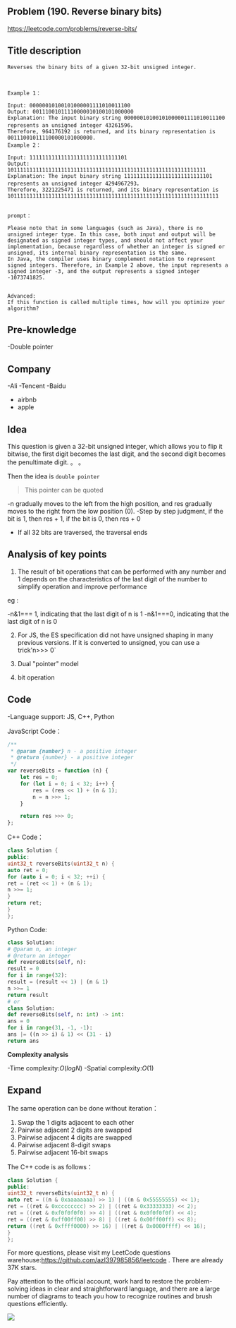 ## Problem (190. Reverse binary bits)

https://leetcode.com/problems/reverse-bits/

## Title description

```
Reverses the binary bits of a given 32-bit unsigned integer.



Example 1：

Input: 00000010100101000001111010011100
Output: 00111001011110000010100101000000
Explanation: The input binary string 00000010100101000001111010011100 represents an unsigned integer 43261596，
Therefore, 964176192 is returned, and its binary representation is 001110010111100000101000000.
Example 2：

Input: 1111111111111111111111111111101
Output: 101111111111111111111111111111111111111111111111111111111111111
Explanation: The input binary string 1111111111111111111111111101 represents an unsigned integer 4294967293，
Therefore, 3221225471 is returned, and its binary representation is 1011111111111111111111111111111111111111111111111111111111111111111


prompt：

Please note that in some languages (such as Java), there is no unsigned integer type. In this case, both input and output will be designated as signed integer types, and should not affect your implementation, because regardless of whether an integer is signed or unsigned, its internal binary representation is the same.
In Java, the compiler uses binary complement notation to represent signed integers. Therefore, in Example 2 above, the input represents a signed integer -3, and the output represents a signed integer -1073741825.


Advanced:
If this function is called multiple times, how will you optimize your algorithm?

```

## Pre-knowledge

-Double pointer

## Company

-Ali
-Tencent
-Baidu

- airbnb
- apple

## Idea

This question is given a 32-bit unsigned integer, which allows you to flip it bitwise, the first digit becomes the last digit, and the second digit becomes the penultimate digit. 。 。

Then the idea is `double pointer`

> This pointer can be quoted

-n gradually moves to the left from the high position, and res gradually moves to the right from the low position (0).
-Step by step judgment, if the bit is 1, then res + 1, if the bit is 0, then res + 0

- If all 32 bits are traversed, the traversal ends

## Analysis of key points

1. The result of bit operations that can be performed with any number and 1 depends on the characteristics of the last digit of the number to simplify operation and improve performance

eg :

-n&1=== 1, indicating that the last digit of n is 1
-n&1===0, indicating that the last digit of n is 0

2. For JS, the ES specification did not have unsigned shaping in many previous versions. If it is converted to unsigned, you can use a trick'n>>> 0`

3. Dual "pointer" model

4. bit operation

## Code

-Language support: JS, C++, Python

JavaScript Code：

```js
/**
 * @param {number} n - a positive integer
 * @return {number} - a positive integer
 */
var reverseBits = function (n) {
	let res = 0;
	for (let i = 0; i < 32; i++) {
		res = (res << 1) + (n & 1);
		n = n >>> 1;
	}

	return res >>> 0;
};
```

C++ Code：

```C++
class Solution {
public:
uint32_t reverseBits(uint32_t n) {
auto ret = 0;
for (auto i = 0; i < 32; ++i) {
ret = (ret << 1) + (n & 1);
n >>= 1;
}
return ret;
}
};
```

Python Code:

```python
class Solution:
# @param n, an integer
# @return an integer
def reverseBits(self, n):
result = 0
for i in range(32):
result = (result << 1) | (n & 1)
n >>= 1
return result
# or
class Solution:
def reverseBits(self, n: int) -> int:
ans = 0
for i in range(31, -1, -1):
ans |= ((n >> i) & 1) << (31 - i)
return ans
```

**Complexity analysis**

-Time complexity:$O(logN)$
-Spatial complexity:$O(1)$

## Expand

The same operation can be done without iteration：

1. Swap the 1 digits adjacent to each other
2. Pairwise adjacent 2 digits are swapped
3. Pairwise adjacent 4 digits are swapped
4. Pairwise adjacent 8-digit swaps
5. Pairwise adjacent 16-bit swaps

The C++ code is as follows：

```C++
class Solution {
public:
uint32_t reverseBits(uint32_t n) {
auto ret = ((n & 0xaaaaaaaa) >> 1) | ((n & 0x55555555) << 1);
ret = ((ret & 0xcccccccc) >> 2) | ((ret & 0x33333333) << 2);
ret = ((ret & 0xf0f0f0f0) >> 4) | ((ret & 0x0f0f0f0f) << 4);
ret = ((ret & 0xff00ff00) >> 8) | ((ret & 0x00ff00ff) << 8);
return ((ret & 0xffff0000) >> 16) | ((ret & 0x0000ffff) << 16);
}
};
```

For more questions, please visit my LeetCode questions warehouse:https://github.com/azl397985856/leetcode . There are already 37K stars.

Pay attention to the official account, work hard to restore the problem-solving ideas in clear and straightforward language, and there are a large number of diagrams to teach you how to recognize routines and brush questions efficiently.

![](https://tva1.sinaimg.cn/large/007S8ZIlly1gfcuzagjalj30p00dwabs.jpg)
